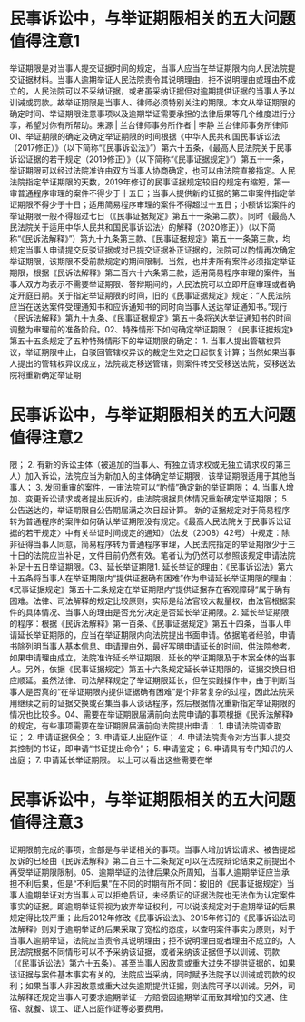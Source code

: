 # 民事诉讼中，与举证期限相关的五大问题值得注意1

举证期限是对当事人提交证据时间的规定，当事人应当在举证期限内向人民法院提交证据材料。当事人逾期举证人民法院责令其说明理由，拒不说明理由或理由不成立的，人民法院可以不采纳证据，或者虽采纳证据但对逾期提供证据的当事人予以训诫或罚款。故举证期限是当事人、律师必须特别关注的期限。本文从举证期限的确定时间、举证期限注意事项以及逾期举证需要承担的法律后果等几个维度进行分享，希望对你有所帮助。来源 | 兰台律师事务所作者 | 李静 兰台律师事务所律师01、举证期限的确定及确定举证期限的时间根据《中华人民共和国民事诉讼法（2017修正）》（以下简称“《民事诉讼法》”）第六十五条，《最高人民法院关于民事诉讼证据的若干规定（2019修正）》（以下简称“《民事证据规定》”）第五十一条，举证期限可以经过法院准许由双方当事人协商确定，也可以由法院直接指定。人民法院指定举证期限的天数，2019年修订的民事证据规定较旧的规定有缩短，第一审普通程序审理的案件不得少于十五日；当事人提供新的证据的第二审案件指定举证期限不得少于十日；适用简易程序审理的案件不得超过十五日；小额诉讼案件的举证期限一般不得超过七日（《民事证据规定》第五十一条第二款）。同时《最高人民法院关于适用中华人民共和国民事诉讼法〉的解释（2020修正）》（以下简称“《民诉法解释》”）第九十九条第三款、《民事证据规定》第五十一条第三款，均规定当事人申请提交反驳证据或对已提交证据补正证据的，法院可以酌情再次确定举证期限，该期限不受前款规定的期间限制。当然，也并非所有案件必须指定举证期限，根据《民诉法解释》第二百六十六条第三款，适用简易程序审理的案件，当事人双方均表示不需要举证期限、答辩期间的，人民法院可以立即开庭审理或者确定开庭日期。关于指定举证期限的时间，旧的《民事证据规定》规定：“人民法院应当在送达案件受理通知书和应诉通知书的同时向当事人送达举证通知书。”现行《民诉法解释》第九十九条、《民事证据规定》第五十条将送达举证通知书的时间调整为审理前的准备阶段。02、特殊情形下如何确定举证期限？《民事证据规定》第五十五条规定了五种特殊情形下的举证期限的确定： 1. 当事人提出管辖权异议，举证期限中止，自驳回管辖权异议的裁定生效之日起恢复计算；当然如果当事人提出的管辖权异议成立，法院裁定移送管辖，则案件转交受移送法院，受移送法院将重新确定举证期

# 民事诉讼中，与举证期限相关的五大问题值得注意2

限； 2. 有新的诉讼主体（被追加的当事人、有独立请求权或无独立请求权的第三人）加入诉讼，法院应当为新加入的主体确定举证期限，该举证期限适用于其他当事人； 3. 发回重审的案件，一审法院可以“酌情”确定新的举证期限； 4. 当事人增加、变更诉讼请求或者提出反诉的，由法院根据具体情况重新确定举证期限； 5. 公告送达的，举证期限自公告期届满之次日起计算。 新的证据规定对于简易程序转为普通程序的案件如何确认举证期限没有规定。《最高人民法院关于民事诉讼证据的若干规定〉中有关举证时间规定的通知》（法发（2008）42号）中规定：除非征得当事人同意，简易程序转为普通程序审理，人民法院指定的举证期限少于三十日的法院应当补足，文件目前仍然有效。笔者认为仍然可以参照该规定申请法院补足十五日举证期限。03、延长举证期限1. 延长举证的理由：《民事诉讼法》第六十五条将当事人在举证期限内“提供证据确有困难”作为申请延长举证期限的理由；《民事证据规定》第五十二条规定在举证期限内“提供证据存在客观障碍”属于确有困难。法律、司法解释的规定比较原则，实际是给法官较大裁量权，由法官根据案件的具体情况、当事人的理由是否充分决定是否延长举证期限。2. 延长举证期限的程序：根据《民诉法解释》第一百条、《民事证据规定》第五十四条，当事人申请延长举证期限的，应当在举证期限内向法院提出书面申请。依据笔者经验，申请书除列明当事人基本信息、申请理由外，最好写明申请延长的时间，供法院参考。如果申请理由成立，法院准许延长举证期限，延长的举证期限及于本案全体的当事人。另外，依据《民事证据规定》第五十六条规定延长举证期限的，证据交换日相应顺延。虽然法律、司法解释规定了举证期限延长，但在实践操作中，由于判断当事人是否真的“在举证期限内提供证据确有困难”是个非常复杂的过程，因此法院采用继续之前的证据交换或召集当事人谈话程序，然后根据情况重新指定举证期限的情况也比较多。04、需要在举证期限届满前向法院申请的事项根据《民诉法解释》的规定，有些事项需要在举证期限届满前向法院提出申请： 1. 申请法院调查取证； 2. 申请证据保全； 3. 申请证人出庭作证； 4. 申请法院责令对方当事人提交其控制的书证，即申请“书证提出命令”； 5. 申请鉴定； 6. 申请具有专门知识的人出庭； 7. 申请延长举证期限。 以上可以看出这些需要在举

# 民事诉讼中，与举证期限相关的五大问题值得注意3

证期限前完成的事项，全部是与举证相关的事项。当事人增加诉讼请求、被告提起反诉的已经由《民诉法解释》第二百三十二条规定可以在法院辩论结束之前提出不再受举证期限限制。05、逾期举证的法律后果众所周知，当事人逾期举证应当承担不利后果，但是“不利后果”在不同的时期有所不同：按旧的《民事证据规定》当事人逾期举证对方当事人可以拒绝质证，未经质证的证据法院也无法作为认定案件事实的证据。即逾期举证将视为放弃举证权利，可以说该规定对于逾期举证的后果规定得比较严重；此后2012年修改《民事诉讼法》、2015年修订的《民事诉讼法司法解释》则对于逾期举证的后果采取了宽松的态度，以查明案件事实为原则，对于当事人逾期举证，法院应当责令其说明理由；拒不说明理由或者理由不成立的，人民法院根据不同情形可以不予采纳该证据，或者采纳该证据但予以训诫、罚款（《民事诉讼法》第六十五条）。甚至当事人因故意或重大过失不提供证据的，如果该证据与案件基本事实有关的，法院应当采纳，同时赋予法院予以训诫或罚款的权利；如果当事人非因故意或重大过失逾期提供证据，则法院可予以训诫。另外，司法解释还规定当事人可要求逾期举证一方赔偿因逾期举证而致其增加的交通、住宿、就餐、误工、证人出庭作证等必要费用。

